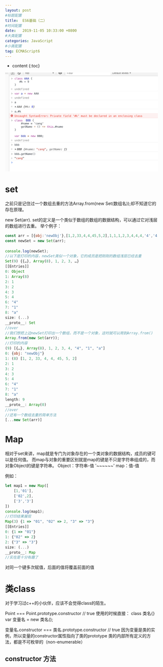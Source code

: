 ```yaml
---
layout: post
#标题配置
title:  ES6基础（二）
#时间配置
date:   2019-11-05 10:33:00 +0800
#大类配置
categories: JavaScript
#小类配置
tag: ECMAScript6
---
```


* content
{:toc}

![变量](https://raw.githubusercontent.com/Sallyfafafa/Sallyfafafa.github.io/master/images/classVar.png)

set
========
之前只是记住过一个数组去重的方法Array.from(new Set(数组名));却不知道它的存在原理。

new Set(arr).
set的定义是一个类似于数组的数组的数据结构，可以通过它对浅层的数组进行去重。
举个例子：
```js
const arr = [{obj:'newObj'},[1,2,33,4,4,45,5,2],1,1,1,2,3,4,4,4,'4','4','1','a'];//这里的arr是一个复合着对象，数组的一个数组结构。
const newSet = new Set(arr);

console.log(newSet);
//以下是打印的内容，newSet类似一个对象，它的成员是把刚刚的数组浅层已经去重
Set(9) {{…}, Array(8), 1, 2, 3, …}
[[Entries]]
0: Object
1: Array(8)
2: 1
3: 2
4: 3
5: 4
6: "4"
7: "1"
8: "a"
size: (...)
__proto__: Set
//over
//我们想把上边newSet打印出一个数组，而不是一个对象，这时就可以用到Array.from()
Array.from(new Set(arr));
//打印的内容
(9) [{…}, Array(8), 1, 2, 3, 4, "4", "1", "a"]
0: {obj: "newObj"}
1: (8) [1, 2, 33, 4, 4, 45, 5, 2]
2: 1
3: 2
4: 3
5: 4
6: "4"
7: "1"
8: "a"
length: 9
__proto__: Array(0)
//over
//还有一个数组去重的简单方法
[...new Set(arr)]
```

Map
=======
相对于set来讲，map就是专门为对象存在的一个类对象的数据结构，成员的键可以是任何值。
而map与对象的重要区别就是map的键是不只是字符串组成的，而对象Object的键是字符串。
Object：字符串-值 '~~~~~~'  map：值-值

例如：
```js
let map1 = new Map([
    [1,'01'],
    ['02',2],
    ['3','3']
])
console.log(map1);
//打印结果展现
Map(3) {1 => "01", "02" => 2, "3" => "3"}
[[Entries]]
0: {1 => "01"}
1: {"02" => 2}
2: {"3" => "3"}
size: (...)
__proto__: Map
//实在是十分有趣了
```

对同一个键多次赋值，后面的值将覆盖前面的值

类class
======

对于学习过c++的小伙伴，应该不会觉得class的陌生。

Point === Point.prototype.constructor // true
使用的时候直接：
class 类名{}
var 变量名 = new 类名();

变量名.constructor === 类名.prototype.constructor // true
因为变量是类的实例，所以变量的constructor属性指向了类的prototype
类的内部所有定义的方法，都是不可枚举的（non-enumerable）

constructor 方法
------

